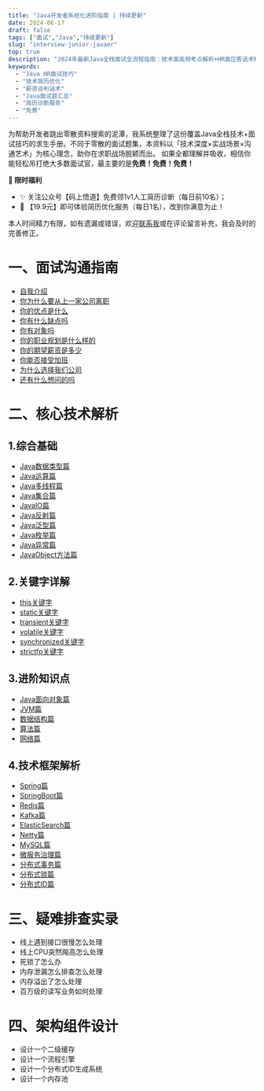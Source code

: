 ```yaml
---
title: "Java开发者系统化进阶指南 | 持续更新"
date: 2024-06-17
draft: false
tags: ["面试","Java","持续更新"]
slug: "interview-junior-javaer"
top: true
description: "2024年最新Java全栈面试全流程指南：技术面高频考点解析+HR面应答话术模板+专业简历优化服务。涵盖Spring源码、分布式系统、薪资谈判技巧，提供1v1简历诊断。"
keywords:
  - "Java HR面试技巧"
  - "技术简历优化"
  - "薪资谈判话术"
  - "Java面试题汇总"
  - "简历诊断服务"
  - "免费"
---
```




为帮助开发者跳出零散资料搜索的泥潭，我系统整理了这份覆盖Java全栈技术+面试技巧的求生手册。不同于零散的面试题集，本资料以「技术深度×实战场景×沟通艺术」为核心理念，助你在求职战场脱颖而出。
如果全都理解并吸收，相信你能轻松吊打绝大多数面试官，最主要的是**免费！免费！免费！**

**🎁 限时福利**
- ✨ 关注公众号【码上悟道】免费领1v1人工简历诊断（每日前10名）；
- 💼 【19.9元】即可体验简历优化服务（每日1名），改到你满意为止！

本人时间精力有限，如有遗漏或错误，欢迎[联系我](/about/)或在评论留言补充，我会及时的完善修正。


# 一、面试沟通指南
- [自我介绍](/posts/java/javaemp/interview-questions-and-answers/)
- [你为什么要从上一家公司离职](/posts/java/javaemp/interview-questions-and-answers/)
- [你的优点是什么](/posts/java/javaemp/interview-questions-and-answers/)
- [你有什么缺点吗](/posts/java/javaemp/interview-questions-and-answers/)
- [你有对象吗](/posts/java/javaemp/interview-questions-and-answers/)
- [你的职业规划是什么样的](/posts/java/javaemp/interview-questions-and-answers/)
- [你的期望薪资是多少](/posts/java/javaemp/interview-questions-and-answers/)
- [你能否接受加班](/posts/java/javaemp/interview-questions-and-answers/)
- [为什么选择我们公司](/posts/java/javaemp/interview-questions-and-answers/)
- [还有什么想问的吗](/posts/java/javaemp/interview-questions-and-answers/)


# 二、核心技术解析
## 1.综合基础
- [Java数据类型篇](/posts/java/javabasics/rookie-datatype/)
- [Java运算篇](/posts/java/javabasics/rookie-operation/)
- [Java多线程篇](/posts/java/javabasics/rookie-multi-thread/)
- [Java集合篇](/posts/java/javabasics/rookie-java-container/)
- [JavaIO篇](/posts/java/javabasics/rookie-io/)
- [Java反射篇](/posts/java/javabasics/rookie-reflect/)
- [Java泛型篇](/posts/java/javabasics/rookie-generics/)
- [Java枚举篇](/posts/java/javabasics/rookie-enum/)
- [Java异常篇](/posts/java/javabasics/rookie-exception)
- [JavaObject方法篇](/posts/java/javabasics/rookie-objectclass-methods)

## 2.关键字详解
- [this关键字](/posts/java/javakeyword/java-keyword-this/)
- [static关键字](/posts/java/javakeyword/java-keyword-static/)
- [transient关键字](/posts/java/javakeyword/java-keyword-transient/)
- [volatile关键字](/posts/java/javakeyword/java-keyword-volatile/)
- [synchronized关键字](/posts/java/javakeyword/java-keyword-synchronized/)
- [strictfp关键字](/posts/java/javakeyword/java-keyword-strictfp/)

## 3.进阶知识点
- [Java面向对象篇](/posts/java/javabasics/rookie-object-oriented)
- [JVM篇](/posts/java/jvm/java-jvm-detail)
- [数据结构篇](/posts/java/javaessay/java-data-structures/)
- [算法篇](/posts/java/javaessay/java-algorithms/)
- [网络篇](/posts/java/javaessay/net-program-java/)

## 4.技术框架解析
- [Spring篇](/posts/java/spring/java-spring/)
- [SpringBoot篇](/posts/java/spring/java-springboot/)
- [Redis篇](/posts/java/javaessay/java-redis/)
- [Kafka篇](/posts/java/javaessay/java-kafka/)
- [ElasticSearch篇](/posts/java/javaessay/java-elasticsearch/)
- [Netty篇](/posts/java/javaessay/java-netty/)
- [MySQL篇](/posts/java/javaessay/java-mysql/)
- [微服务治理篇](/posts/java/javaessay/small-service/)
- [分布式事务篇](/posts/java/javaessay/distributed-transaction/)
- [分布式锁篇](/posts/java/javaessay/distributed-lock/)
- [分布式ID篇](/posts/java/javaessay/distributed-id/)


# 三、疑难排查实录
- 线上遇到接口很慢怎么处理
- 线上CPU突然飚高怎么处理
- 死锁了怎么办
- 内存泄漏怎么排查怎么处理
- 内存溢出了怎么处理
- 百万级的读写业务如何处理


# 四、架构组件设计
- 设计一个二级缓存
- 设计一个流程引擎
- 设计一个分布式ID生成系统
- 设计一个内存池
